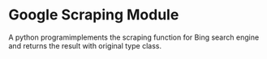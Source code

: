 # Google Scraping Module
A python programimplements the scraping function for Bing search engine and returns the result with original type class.
